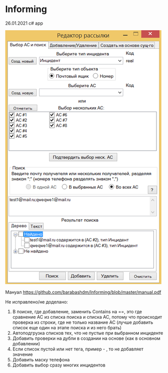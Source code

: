 # Informing
26.01.2021 c# app

![Иллюстрация к проекту](https://github.com/barabashdm/Informing/blob/master/screenshot.PNG)

Мануал https://github.com/barabashdm/Informing/blob/master/manual.pdf

Не исправлено/не доделано:
1. В поиске, где добавление, заменить Contains на ==, это где сравнение АС из списка поиска и списка АС, потому что происходит проверка из строки, где не только название АС (лучше добавить список еще один на этапе поиска и из него брать)
2. Автоподгрузка списков тех, что не пустые при выбранном инциденте
3. Добавить проверки на дубли в создании на основе (как в основном добавлении)
4. Если список пустой или нет тега, пример - <numbers></numbers>, то не добавляет значение
5. Добавить маску телефона
6. Добавить выбор сразу многих инцидентов
